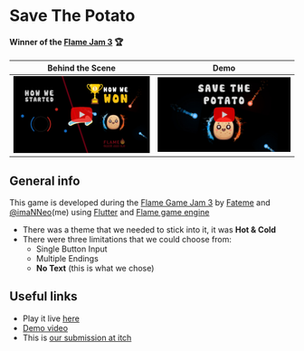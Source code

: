# Save The Potato
#### Winner of the **[Flame Jam 3](https://itch.io/jam/flame-jam-3/results)** 🏆

| Behind the Scene                                                                            | Demo                                                                                    |
|---------------------------------------------------------------------------------------------|-----------------------------------------------------------------------------------------|
| [<img src="./repo_files/tutorial_preview.png" width="800" />](https://youtu.be/KQkTBiRJltM) | [<img src="./repo_files/demo_preview.jpg" width="800" />](https://youtu.be/IuXIr0qrsvM) |

## General info
This game is developed during the [Flame Game Jam 3](https://itch.io/jam/flame-jam-3) by [Fateme](hhttps://www.linkedin.com/in/fateme-bahrami-388585156) and [@imaNNeo](https://github.com/imaNNeo)(me) using [Flutter](https://flutter.dev/) and [Flame game engine](https://flame-engine.org/)

* There was a theme that we needed to stick into it, it was **Hot & Cold**
* There were three limitations that we could choose from:
	* Single Button Input
	* Multiple Endings
	* **No Text** (this is what we chose)


## Useful links
* Play it live [here](https://savethepotato.app2pack.dev/)
* [Demo video](https://www.youtube.com/watch?v=IuXIr0qrsvM)
* This is [our submission at itch](https://itch.io/jam/flame-jam-3/rate/2414926)




